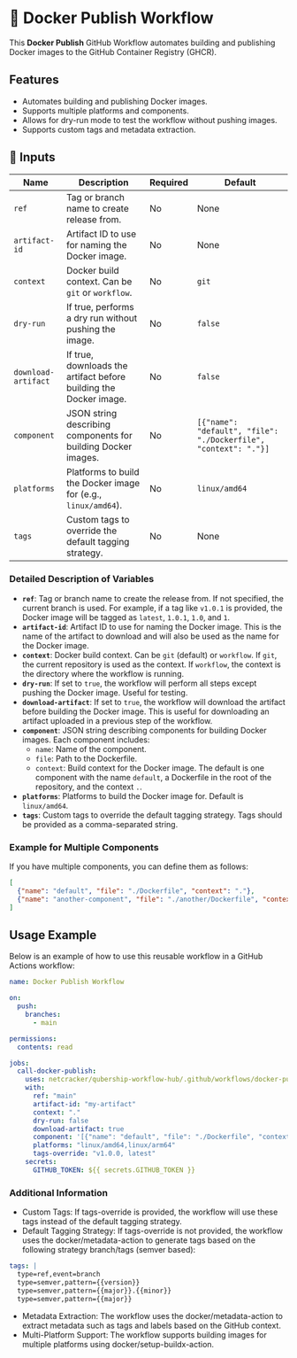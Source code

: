 # 🚀 Docker Publish Workflow

This **Docker Publish** GitHub Workflow automates building and publishing Docker images to the GitHub Container Registry (GHCR).

## Features

- Automates building and publishing Docker images.
- Supports multiple platforms and components.
- Allows for dry-run mode to test the workflow without pushing images.
- Supports custom tags and metadata extraction.

## 📌 Inputs

| Name               | Description                                                                 | Required | Default |
| ------------------ | --------------------------------------------------------------------------- | -------- | ------- |
| `ref`              | Tag or branch name to create release from.                                 | No       | None    |
| `artifact-id`      | Artifact ID to use for naming the Docker image.                            | No       | None    |
| `context`          | Docker build context. Can be `git` or `workflow`.                          | No       | `git`   |
| `dry-run`          | If true, performs a dry run without pushing the image.                     | No       | `false` |
| `download-artifact`| If true, downloads the artifact before building the Docker image.           | No       | `false` |
| `component`        | JSON string describing components for building Docker images.              | No       | `[{"name": "default", "file": "./Dockerfile", "context": "."}]` |
| `platforms`        | Platforms to build the Docker image for (e.g., `linux/amd64`).             | No       | `linux/amd64` |
| `tags`             | Custom tags to override the default tagging strategy.                      | No       | None    |

### Detailed Description of Variables

- **`ref`**: Tag or branch name to create the release from. If not specified, the current branch is used. For example, if a tag like `v1.0.1` is provided, the Docker image will be tagged as `latest`, `1.0.1`, `1.0`, and `1`.
- **`artifact-id`**: Artifact ID to use for naming the Docker image. This is the name of the artifact to download and will also be used as the name for the Docker image.
- **`context`**: Docker build context. Can be `git` (default) or `workflow`. If `git`, the current repository is used as the context. If `workflow`, the context is the directory where the workflow is running.
- **`dry-run`**: If set to `true`, the workflow will perform all steps except pushing the Docker image. Useful for testing.
- **`download-artifact`**: If set to `true`, the workflow will download the artifact before building the Docker image. This is useful for downloading an artifact uploaded in a previous step of the workflow.
- **`component`**: JSON string describing components for building Docker images. Each component includes:
  - `name`: Name of the component.
  - `file`: Path to the Dockerfile.
  - `context`: Build context for the Docker image.
  The default is one component with the name `default`, a Dockerfile in the root of the repository, and the context `.`.
- **`platforms`**: Platforms to build the Docker image for. Default is `linux/amd64`.
- **`tags`**: Custom tags to override the default tagging strategy. Tags should be provided as a comma-separated string.

### Example for Multiple Components

If you have multiple components, you can define them as follows:

```json
[
  {"name": "default", "file": "./Dockerfile", "context": "."},
  {"name": "another-component", "file": "./another/Dockerfile", "context": "./another"}
]
```

## Usage Example

Below is an example of how to use this reusable workflow in a GitHub Actions workflow:

```yaml
name: Docker Publish Workflow

on:
  push:
    branches:
      - main

permissions:
  contents: read

jobs:
  call-docker-publish:
    uses: netcracker/qubership-workflow-hub/.github/workflows/docker-publish.yml@v1.0.4
    with:
      ref: "main"
      artifact-id: "my-artifact"
      context: "."
      dry-run: false
      download-artifact: true
      component: '[{"name": "default", "file": "./Dockerfile", "context": "."}]'
      platforms: "linux/amd64,linux/arm64"
      tags-override: "v1.0.0, latest"
    secrets:
      GITHUB_TOKEN: ${{ secrets.GITHUB_TOKEN }}
```

### Additional Information
- Custom Tags: If tags-override is provided, the workflow will use these tags instead of the default tagging strategy.
- Default Tagging Strategy: If tags-override is not provided, the workflow uses the docker/metadata-action to generate tags based on the following strategy branch/tags (semver based):
```yaml
tags: |
  type=ref,event=branch
  type=semver,pattern={{version}}
  type=semver,pattern={{major}}.{{minor}}
  type=semver,pattern={{major}}
```
- Metadata Extraction: The workflow uses the docker/metadata-action to extract metadata such as tags and labels based on the GitHub context.
- Multi-Platform Support: The workflow supports building images for multiple platforms using docker/setup-buildx-action.